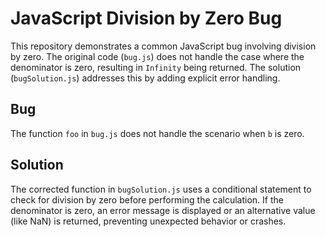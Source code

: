 # JavaScript Division by Zero Bug

This repository demonstrates a common JavaScript bug involving division by zero. The original code (`bug.js`) does not handle the case where the denominator is zero, resulting in `Infinity` being returned.  The solution (`bugSolution.js`) addresses this by adding explicit error handling.

## Bug
The function `foo` in `bug.js` does not handle the scenario when `b` is zero.

## Solution
The corrected function in `bugSolution.js` uses a conditional statement to check for division by zero before performing the calculation. If the denominator is zero, an error message is displayed or an alternative value (like NaN) is returned, preventing unexpected behavior or crashes. 

